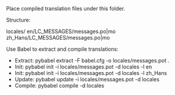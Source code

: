 Place compiled translation files under this folder.

Structure:

locales/
  en/LC_MESSAGES/messages.po|mo
  zh_Hans/LC_MESSAGES/messages.po|mo

Use Babel to extract and compile translations:

- Extract: pybabel extract -F babel.cfg -o locales/messages.pot .
- Init:    pybabel init -i locales/messages.pot -d locales -l en
- Init:    pybabel init -i locales/messages.pot -d locales -l zh_Hans
- Update:  pybabel update -i locales/messages.pot -d locales
- Compile: pybabel compile -d locales
